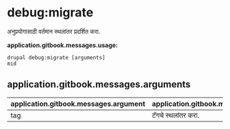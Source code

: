 # debug:migrate
अनुप्रयोगासाठी वर्तमान स्थलांतर प्रदर्शित करा.

**application.gitbook.messages.usage:**
```
drupal debug:migrate [arguments]
mid
```

## application.gitbook.messages.arguments
application.gitbook.messages.argument | application.gitbook.messages.details
---------|-------------
tag | टॅगचे स्थलांतर करा.
